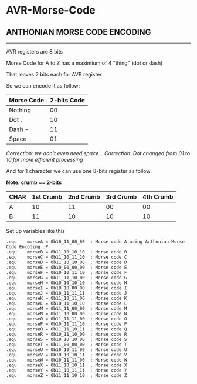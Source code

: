 # AVR-Morse-Code

## ANTHONIAN MORSE CODE ENCODING
---------------------------------
AVR registers are 8 bits

Morse Code for A to Z has a maximium of 4 "thing" (dot or dash)

That leaves 2 bits each for AVR register

So we can encode it as follow:

| Morse Code | 2-bits Code |
| ---------- | ----------- |
| Nothing    | 00		       |
| Dot .      | 10          |
| Dash -     | 11			     |
| Space	     | 01          |

*Correction: we don't even need space...*
*Correction: Dot changed from 01 to 10 for more efficient processing*

And for 1 character we can use one 8-bits register as follow:

**Note: crumb == 2-bits**

| CHAR | 1st Crumb | 2nd Crumb | 3rd Crumb | 4th Crumb |
| ---- | --------- | --------- | --------- | --------- |
| A    | 10		     | 11		     | 00		     | 00		     |
| B    | 11		     | 10		     | 10		     | 10		     |

Set up variables like this

```assembly
.equ	morseA = 0b10_11_00_00	; Morse code A using Anthonian Morse Code Encoding :P
.equ	morseB = 0b11_10_10_10	; Morse code B
.equ	morseC = 0b11_10_11_10	; Morse code C
.equ	morseD = 0b11_10_10_00	; Morse code D
.equ	morseE = 0b10_00_00_00	; Morse code E
.equ	morseF = 0b10_10_11_10	; Morse code F
.equ	morseG = 0b11_11_10_00	; Morse code G
.equ	morseH = 0b10_10_10_10	; Morse code H
.equ	morseI = 0b10_10_00_00	; Morse code I
.equ	morseJ = 0b10_11_11_11	; Morse code J
.equ	morseK = 0b11_10_11_00	; Morse code K
.equ	morseL = 0b10_11_10_10	; Morse code L
.equ	morseM = 0b11_11_00_00	; Morse code M
.equ	morseN = 0b11_10_00_00	; Morse code N
.equ	morseO = 0b11_11_11_00	; Morse code O
.equ	morseP = 0b10_11_11_10	; Morse code P
.equ	morseQ = 0b11_11_10_11	; Morse code Q
.equ	morseR = 0b10_11_10_00	; Morse code R
.equ	morseS = 0b10_10_10_00	; Morse code S
.equ	morseT = 0b11_00_00_00	; Morse code T
.equ	morseU = 0b10_10_11_00	; Morse code U
.equ	morseV = 0b10_10_10_11	; Morse code V
.equ	morseW = 0b10_11_11_00	; Morse code W
.equ	morseX = 0b11_10_10_11	; Morse code X
.equ	morseY = 0b11_10_11_11	; Morse code Y
.equ	morseZ = 0b11_11_10_10	; Morse code Z
```
